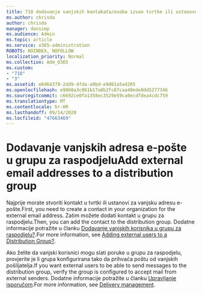 ```yaml
---
title: 718 dodavanje vanjskih kontakata/osoba izvan tvrtke ili ustanove na popis za raspodjelu
ms.author: chrisda
author: chrisda
manager: dansimp
ms.audience: Admin
ms.topic: article
ms.service: o365-administration
ROBOTS: NOINDEX, NOFOLLOW
localization_priority: Normal
ms.collection: Adm_O365
ms.custom:
- "718"
- "3"
ms.assetid: e6d64379-2dd9-4fda-a9bd-e9d61a5a4205
ms.openlocfilehash: e9860a3c061b17a8b2fc87caa40ede0dd5277346
ms.sourcegitcommit: c6692ce0fa1358ec3529e59ca0ecdfdea4cdc759
ms.translationtype: MT
ms.contentlocale: hr-HR
ms.lasthandoff: 09/14/2020
ms.locfileid: "47663469"
---
```

# <a name="add-external-email-addresses-to-a-distribution-group"></a><span data-ttu-id="fed08-102">Dodavanje vanjskih adresa e-pošte u grupu za raspodjelu</span><span class="sxs-lookup"><span data-stu-id="fed08-102">Add external email addresses to a distribution group</span></span>

<span data-ttu-id="fed08-103">Najprije morate stvoriti kontakt u tvrtki ili ustanovi za vanjsku adresu e-pošte.</span><span class="sxs-lookup"><span data-stu-id="fed08-103">First, you need to create a contact in your organization for the external email address.</span></span> <span data-ttu-id="fed08-104">Zatim možete dodati kontakt u grupu za raspodjelu.</span><span class="sxs-lookup"><span data-stu-id="fed08-104">Then, you can add the contact to the distribution group.</span></span> <span data-ttu-id="fed08-105">Dodatne informacije potražite u članku [Dodavanje vanjskih korisnika u grupu za raspodjelu?](https://support.office.com/client/caa0f310-0bb7-48e3-8ad2-cb358b53bbba).</span><span class="sxs-lookup"><span data-stu-id="fed08-105">For more information, see [Adding external users to a Distribution Group?](https://support.office.com/client/caa0f310-0bb7-48e3-8ad2-cb358b53bbba).</span></span>

<span data-ttu-id="fed08-106">Ako želite da vanjski korisnici mogu slati poruke u grupu za raspodjelu, provjerite je li grupa konfigurirana tako da prihvaća poštu od vanjskih pošiljatelja.</span><span class="sxs-lookup"><span data-stu-id="fed08-106">If you want external users to be able to send messages to the distribution group, verify the group is configured to accept mail from external senders.</span></span> <span data-ttu-id="fed08-107">Dodatne informacije potražite u članku [Upravljanje isporučom](https://technet.microsoft.com/library/bb124513.aspx#deliverymanagement).</span><span class="sxs-lookup"><span data-stu-id="fed08-107">For more information, see [Delivery management](https://technet.microsoft.com/library/bb124513.aspx#deliverymanagement).</span></span>
